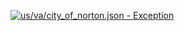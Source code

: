 [![us/va/city_of_norton.json - Exception](https://img.shields.io/badge/us/va/city_of_norton.json-Exception-red)](https://github.com/openaddresses/openaddresses/tree/master/sources/us/va/city_of_norton.json)